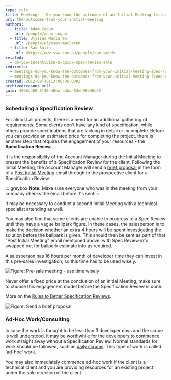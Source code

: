 ```yaml
---
type: rule
title: Meetings - Do you know the outcomes of an Initial Meeting (either Spec Review or Ad Hoc)?
uri: the-outcomes-from-your-initial-meeting
authors:
  - title: Adam Cogan
    url: /people/adam-cogan
  - title: Ulysses Maclaren
    url: /people/ulysses-maclaren
  - title: Sam Smith
    url: https://www.ssw.com.au/people/sam-smith
related:
  - do-you-incentivize-a-quick-spec-review-sale
redirects:
  - meetings-do-you-know-the-outcomes-from-your-initial-meeting-spec-review-or-ad-hoc-work
  - meetings-do-you-know-the-outcomes-from-your-initial-meeting-(spec-review-or-ad-hoc-work)
created: 2012-08-30T13:00:36.000Z
archivedreason: null
guid: 4568d400-5f40-40ea-b4ba-63eb98e40e25
---
```


### Scheduling a Specification Review

For almost all projects, there is a need for an additional gathering of requirements. Some clients don't have any kind of specification, while others provide specifications that are lacking in detail or incomplete. Before you can provide an estimated price for completing the project, there is another step that requires the engagement of your resources - the  **Specification Review** .

<!--endintro-->

It is the responsibility of the Account Manager during the Initial Meeting to present the benefits of a Specification Review for the client. Following the Initial Meeting, the Account Manager will send a [brief proposal](/do-you-know-the-difference-between-a-brief-proposal-and-a-specification-review) in the form of a [Post Initial Meeting](http://www.ssw.com.au/ssw/Standards/templates/BriefProposalPostInitialMeeting.docx) email through to the prospective client for a Specification Review.

::: greybox
**Note:** Make sure everyone who was in the meeting from your company checks the email before it's sent.
:::

It may be necessary to conduct a second Initial Meeting with a technical specialist attending as well.

You may also find that some clients are unable to progress to a Spec Review until they have a vague ballpark figure. In these cases, the salesperson is to make the decision whether an extra 4 hours will be spent investigating the solution before the ballpark is given. This should then be sent as part of that "Post Initial Meeting" email mentioned above, with Spec Review info swapped out for ballpark estimate info as required.

A salesperson has 16 hours per month of developer time they can invest in this pre-sales investigation, so this time has to be used wisely.

![Figure: Pre-sale meeting - use time wisely](adam-cogan-ceo-in-a-business-meeting.jpg)  

Never offer a fixed price at the conclusion of an Initial Meeting, make sure to choose this engagement model before the Specification Review is done. 

More on the [Rules to Better Specification Reviews](/rules-to-better-specification-reviews).

![Figure: Send a brief proposal](Brief-Proposal-MrNorthwind.jpg)  

### Ad-Hoc Work/Consulting

In case the work is thought to be less than 3 developer days and the scope is well understood, it may be worthwhile for the developers to commence work straight away without a Specification Review. Normal standards for work should be followed, such as [daily scrums](/methodology-do-you-do-daily-scrums-aka-stand-up-meetings). This type of work is called 'ad-hoc' work.

You may also immediately commence ad-hoc work if the client is a technical client and you are providing resources for an existing project under the sole direction of the client.
